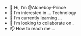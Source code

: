 - 👋 Hi, I’m @Aloneboy-Prince
- 👀 I’m interested in ... Technology
- 🌱 I’m currently learning ...
- 💞️ I’m looking to collaborate on .
- 📫 How to reach me ...

<!---
Aloneboy-Prince/Aloneboy-Prince is a ✨ special ✨ repository because its `README.md` (this file) appears on your GitHub profile.
You can click the Preview link to take a look at your changes.
--->

